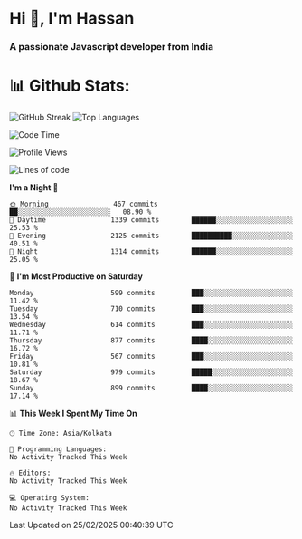 # Hi 👋, I'm Hassan
### A passionate Javascript developer from India


# 📊 Github Stats:
![GitHub Streak](https://github-readme-streak-stats.herokuapp.com/?user=codeblooded47&theme=dracula&hide_border=false)
![Top Languages](https://github-readme-stats.vercel.app/api/top-langs/?username=codeblooded47&layout=compact&theme=dracula)



<!--START_SECTION:waka-->
![Code Time](http://img.shields.io/badge/Code%20Time-882%20hrs%2058%20mins-blue)

![Profile Views](http://img.shields.io/badge/Profile%20Views-0-blue)

![Lines of code](https://img.shields.io/badge/From%20Hello%20World%20I%27ve%20Written-24.3%20million%20lines%20of%20code-blue)

**I'm a Night 🦉** 

```text
🌞 Morning                467 commits         ██░░░░░░░░░░░░░░░░░░░░░░░   08.90 % 
🌆 Daytime                1339 commits        ██████░░░░░░░░░░░░░░░░░░░   25.53 % 
🌃 Evening                2125 commits        ██████████░░░░░░░░░░░░░░░   40.51 % 
🌙 Night                  1314 commits        ██████░░░░░░░░░░░░░░░░░░░   25.05 % 
```
📅 **I'm Most Productive on Saturday** 

```text
Monday                   599 commits         ███░░░░░░░░░░░░░░░░░░░░░░   11.42 % 
Tuesday                  710 commits         ███░░░░░░░░░░░░░░░░░░░░░░   13.54 % 
Wednesday                614 commits         ███░░░░░░░░░░░░░░░░░░░░░░   11.71 % 
Thursday                 877 commits         ████░░░░░░░░░░░░░░░░░░░░░   16.72 % 
Friday                   567 commits         ███░░░░░░░░░░░░░░░░░░░░░░   10.81 % 
Saturday                 979 commits         █████░░░░░░░░░░░░░░░░░░░░   18.67 % 
Sunday                   899 commits         ████░░░░░░░░░░░░░░░░░░░░░   17.14 % 
```


📊 **This Week I Spent My Time On** 

```text
🕑︎ Time Zone: Asia/Kolkata

💬 Programming Languages: 
No Activity Tracked This Week

🔥 Editors: 
No Activity Tracked This Week

💻 Operating System: 
No Activity Tracked This Week
```


 Last Updated on 25/02/2025 00:40:39 UTC
<!--END_SECTION:waka-->

